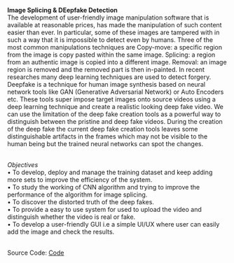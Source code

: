 **Image Splicing & DEepfake Detection**
<br>The development of user-friendly image manipulation software that is available at reasonable prices, has made the manipulation of such content easier than ever. In particular, some of these images are tampered with in such a way that it is impossible to detect even by humans. Three of the most common manipulations techniques are Copy-move: a specific region from the image is copy pasted within the same image. Splicing: a region from an authentic image is copied into a different image. Removal: an image region is removed and the removed part is then in-painted. In recent researches many deep learning techniques are used to detect forgery.
Deepfake is a technique for human image synthesis based on neural network tools like GAN (Generative Adversarial Network) or Auto Encoders etc. These tools super impose target images onto source videos using a deep learning technique and create a realistic looking deep fake video. We can use the limitation of the deep fake creation tools as a powerful way to distinguish between the pristine and deep fake videos. During the creation of the deep fake the current deep fake creation tools leaves some distinguishable artifacts in the frames which may not be visible to the human being but the trained neural networks can spot the changes. 

<br>*Objectives*
<br>•	To develop, deploy and manage the training dataset and keep adding more sets to improve the efficiency of the system.
<br>•	To study the working of CNN algorithm and trying to improve the performance of the algorithm for image splicing.
<br>•	To discover the distorted truth of the deep fakes.
<br>•	To provide a easy to use system for used to upload the video and distinguish whether the video is real or fake.
<br>•	To develop a user-friendly GUI i.e a simple UI/UX where user can easily add the image and check the results.


<br>Source Code: [Code](https://mega.nz/folder/hk400IRD#YTPQEPy42bEUGgePB_mOPw)
